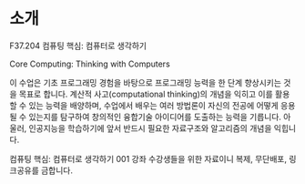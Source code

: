 # 소개

F37.204 컴퓨팅 핵심: 컴퓨터로 생각하기

Core Computing: Thinking with Computers

이 수업은 기초 프로그래밍 경험을 바탕으로 프로그래밍 능력을 한 단계 향상시키는 것을 목표로 합니다. 계산적 사고(computational thinking)의 개념을 익히고 이를 활용할 수 있는 능력을 배양하며, 수업에서 배우는 여러 방법론이 자신의 전공에 어떻게 응용될 수 있는지를 탐구하여 창의적인 융합기술 아이디어를 도출하는 능력을 기릅니다. 아울러, 인공지능을 학습하기에 앞서 반드시 필요한 자료구조와 알고리즘의 개념을 익힙니다.

컴퓨팅 핵심: 컴퓨터로 생각하기 001 강좌 수강생들을 위한 자료이니 복제, 무단배포, 링크공유를 금합니다.


```{tableofcontents}
```